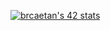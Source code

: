 [![brcaetan's 42 stats](https://badge42.vercel.app/api/v2/cl9vkf4sr00060fmbkc9u3xh6/stats?cursusId=21&coalitionId=288)](https://github.com/JaeSeoKim/badge42)
